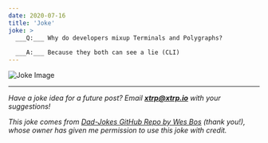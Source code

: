 ```yaml
---
date: 2020-07-16
title: 'Joke'
joke: >
  ___Q:___ Why do developers mixup Terminals and Polygraphs?
  
  ___A:___ Because they both can see a lie (CLI)
---
```


![Joke Image](https://private.xtrp.io/projects/DailyDeveloperJokes/public_image_server/images/5e1259b4a4ae9.png)

---
*Have a joke idea for a future post? Email **[xtrp@xtrp.io](mailto:xtrp@xtrp.io)** with your suggestions!*

*This joke comes from [Dad-Jokes GitHub Repo by Wes Bos](https://github.com/wesbos/dad-jokes) (thank you!), whose owner has given me permission to use this joke with credit.*

<!-- 
Joke text:
**Q:** Why do developers mixup Terminals and Polygraphs?

**A:** Because they both can see a lie (CLI)
 -->

